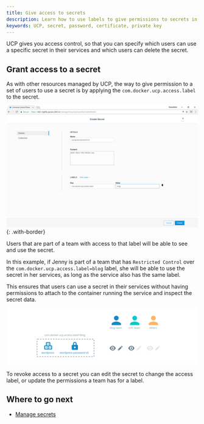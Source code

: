 ```yaml
---
title: Give access to secrets
description: Learn how to use labels to give permissions to secrets in Docker UCP.
keywords: UCP, secret, password, certificate, private key
---
```


UCP gives you access control, so that you can specify which users can use a
specific secret in their services and which users can delete the secret.

## Grant access to a secret

As with other resources managed by UCP, the way to give permission to a set
of users to use a secret is by applying the `com.docker.ucp.access.label` to
the secret.

![](../../images/grant-access-secrets-1.png){: .with-border}

Users that are part of a team with access to that label will be able to see
and use the secret.

In this example, if Jenny is part of a team that has `Restricted Control` over
the `com.docker.ucp.access.label=blog` label, she will be able to use the
secret in her services, as long as the service also has the same label.

This ensures that users can use a secret in their services without having
permissions to attach to the container running the service and inspect the
secret data.

![](../../images/grant-access-secrets-2.svg)

To revoke access to a secret you can edit the secret to change the access label,
or update the permissions a team has for a label.

## Where to go next

* [Manage secrets](index.md)
